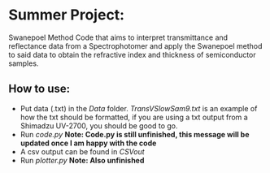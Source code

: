 #  Summer Project: 
Swanepoel Method Code that aims to interpret transmittance and reflectance data from a Spectrophotomer and apply the Swanepoel method to said data to obtain the refractive index and thickness of semiconductor samples.

## How to use:
- Put data (.txt) in the *Data* folder. *TransVSlowSam9.txt* is an example of how the txt should be formatted, if you are using a txt output from a Shimadzu UV-2700, you should be good to go.
- Run *code.py* **Note: Code.py is still unfinished, this message will be updated once I am happy with the code**
- A csv output can be found in *CSVout*
- Run *plotter.py* **Note: Also unfinished**